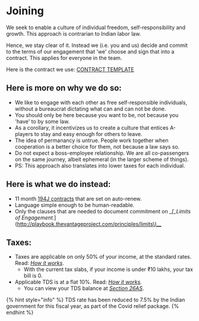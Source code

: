 # Joining

We seek to enable a culture of individual freedom, self-responsibility and growth. This approach is contrarian to Indian labor law.

Hence, we stay clear of it. Instead we \(i.e. you and us\) decide and commit to the terms of our engagement that 'we' choose and sign that into a contract. This applies for everyone in the team.

Here is the contract we use: [CONTRACT TEMPLATE](https://docs.google.com/document/d/11J0nJaAOqBjHGz4J0JK4b4cW-BGTOc31rpAWuJsjomI/edit)

## Here is more on why we do so:

* We like to engage with each other as free self-responsible individuals, without a bureaucrat dictating what can and can not be done.
* You should only be here because you want to be, not because you 'have' to by some law.
* As a corollary, it incentivizes us to create a culture that entices A-players to stay and easy enough for others to leave.
* The idea of permanancy is untrue. People work together when cooperation is a better choice for them, not because a law says so.
* Do not expect a boss-employee relationship. We are all co-passengers on the same journey, albeit ephemeral \(in the larger scheme of things\).
* PS: This approach also translates into lower taxes for each individual.

## Here is what we do instead:

* 11 month [194J contracts](https://cleartax.in/s/section-194j/) that are set on auto-renew.
* Language simple enough to be human-readable.
* Only the clauses that are needed to document commitment on _\_\[\_Limits of Engagement._\]\([http://playbook.thevantageproject.com/principles/limits\)\_\_](http://playbook.thevantageproject.com/principles/limits%29__)

## Taxes:

* Taxes are applicable on only 50% of your income, at the standard rates. Read: [_How it works_](https://cleartax.in/s/easiest-way-to-file-returns-and-save-taxes-for-creative-professionals).
  * With the current tax slabs, if your income is under ₹10 lakhs, your tax bill is 0.
* Applicable TDS is at a flat 10%. Read: [_How it works_](https://cleartax.in/s/section-194j/#Threshold)_._
  * You can view your TDS balance at [_Section 26AS_](https://www.incometaxindia.gov.in/Pages/tax-services/online-26AS-traces.aspx). 

{% hint style="info" %}
TDS rate has been reduced to 7.5% by the Indian government for this fiscal year, as part of the Covid relief package.
{% endhint %}

